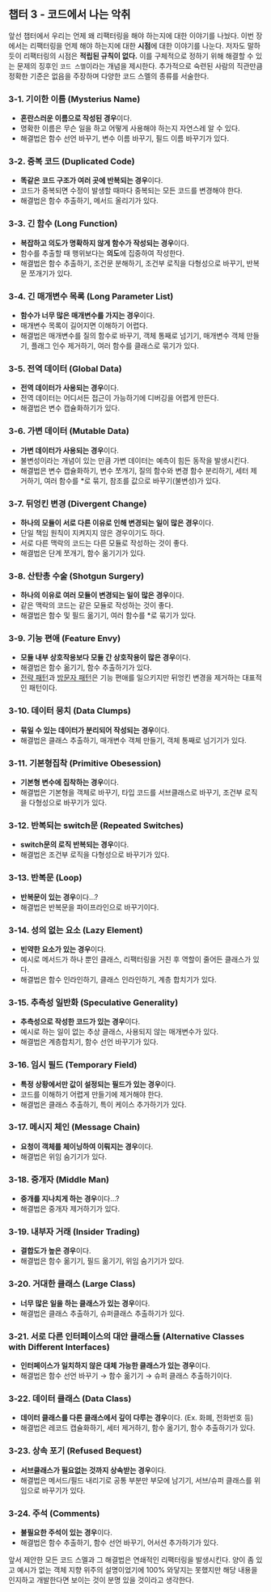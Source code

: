 ## 챕터 3 - 코드에서 나는  악취

앞선 챕터에서 우리는 언제 왜 리팩터링을 해야 하는지에 대한 이야기를 나눴다. 이번 장에서는 리팩터링을 언제 해야 하는지에 대한 **시점**에 대한 이야기를 나눈다. 저자도 말하듯이 리팩터링의 시점은 **적립된 규칙이 없다.** 이를 구체적으로 정하기 위해 해결할 수 있는 문제의 징후인 `코드 스멜`이라는 개념을 제시한다. 추가적으로 숙련된 사람의 직관만큼 정확한 기준은 없음을 주장하며 다양한 코드 스멜의 종류를 서술한다.

### 3-1. 기이한 이름 (Mysterius Name)

- **혼란스러운 이름으로 작성된 경우**이다.
- 명확한 이름은 무슨 일을 하고 어떻게 사용해야 하는지 자연스레 알 수 있다.
- 해결법은 함수 선언 바꾸기, 변수 이름 바꾸기, 필드 이름 바꾸기가 있다.

### 3-2. 중복 코드 (Duplicated Code)

- **똑같은 코드 구조가 여러 곳에 반복되는 경우**이다.
- 코드가 중복되면 수정이 발생할 때마다 중복되는 모든 코드를 변경해야 한다.
- 해결법은 함수 추출하기, 메서드 올리기가 있다.

### 3-3. 긴 함수 (Long Function)

- **복잡하고 의도가 명확하지 않게 함수가 작성되는 경우**이다.
- 함수를 추출할 때 행위보다는 **의도**에 집중하여 작성한다.
- 해결법은 함수 추출하기, 조건문 분해하기, 조건부 로직을 다형성으로 바꾸기, 반복문 쪼개기가 있다.

### 3-4. 긴 매개변수 목록 (Long Parameter List)

- **함수가 너무 많은 매개변수를 가지는 경우**이다.
- 매개변수 목록이 길어지면 이해하기 어렵다.
- 해결법은 매개변수를 질의 함수로 바꾸기, 객체 통째로 넘기기, 매개변수 객체 만들기, 플래그 인수 제거하기, 여러 함수를 클래스로 묶기가 있다.

### 3-5. 전역 데이터 (Global Data)

- **전역 데이터가 사용되는 경우**이다.
- 전역 데이터는 어디서든 접근이 가능하기에 디버깅을 어렵게 만든다.
- 해결법은 변수 캡슐화하기가 있다.

### 3-6. 가변 데이터 (Mutable Data)

- **가변 데이터가 사용되는 경우**이다.
- 불변성이라는 개념이 있는 만큼 가변 데이터는 예측이 힘든 동작을 발생시킨다.
- 해결법은 변수 캡슐화하기, 변수 쪼개기, 질의 함수와 변경 함수 분리하기, 세터 제거하기, 여러 함수를 *로 묶기, 참조를 값으로 바꾸기(불변성)가 있다.

### 3-7. 뒤엉킨 변경 (Divergent Change)

- **하나의 모듈이 서로 다른 이유로 인해 변경되는 일이 많은 경우**이다.
- 단일 책임 원칙이 지켜지지 않은 경우이기도 하다.
- 서로 다른 맥락의 코드는 다른 모듈로 작성하는 것이 좋다.
- 해결법은 단계 쪼개기, 함수 옮기기가 있다.

### 3-8. 산탄총 수술 (Shotgun Surgery)

- **하나의 이유로 여러 모듈이 변경되는 일이 많은 경우**이다.
- 같은 맥락의 코드는 같은 모듈로 작성하는 것이 좋다.
- 해결법은 함수 및 필드 옮기기, 여러 함수를 *로 묶기가 있다.

### 3-9. 기능 편애 (Feature Envy)

- **모듈 내부 상호작용보다 모듈 간 상호작용이 많은 경우**이다.
- 해결법은 함수 옮기기, 함수 추출하기가 있다.
- [전략 패턴](https://victorydntmd.tistory.com/292)과 [방문자 패턴](https://velog.io/@newtownboy/%EB%94%94%EC%9E%90%EC%9D%B8%ED%8C%A8%ED%84%B4-%EB%B0%A9%EB%AC%B8%EC%9E%90%ED%8C%A8%ED%84%B4Visitor-Pattern)은 기능 편애를 일으키지만 뒤엉킨 변경을 제거하는 대표적인 패턴이다.

### 3-10. 데이터 뭉치 (Data Clumps)

- **묶일 수 있는 데이터가 분리되어 작성되는 경우**이다.
- 해결법은 클래스 추출하기, 매개변수 객체 만들기, 객체 통째로 넘기기가 있다.

### 3-11. 기본형집착 (Primitive Obesession)

- **기본형 변수에 집착하는 경우**이다.
- 해결법은 기본형을 객체로 바꾸기, 타입 코드를 서브클래스로 바꾸기, 조건부 로직을 다형성으로 바꾸기가 있다.

### 3-12. 반복되는 switch문 (Repeated Switches)

- **switch문의 로직 반복되는 경우**이다.
- 해결법은 조건부 로직을 다형성으로 바꾸기가 있다.

### 3-13. 반복문 (Loop)

- **반복문이 있는 경우**이다…?
- 해결법은 반복문을 파이프라인으로 바꾸기이다.

### 3-14. 성의 없는 요소 (Lazy Element)

- **빈약한 요소가 있는 경우**이다.
- 예시로 메서드가 하나 뿐인 클래스, 리팩터링을 거친 후 역할이 줄어든 클래스가 있다.
- 해결법은 함수 인라인하기, 클래스 인라인하기, 계층 합치기가 있다.

### 3-15. 추측성 일반화 (Speculative Generality)

- **추측성으로 작성한 코드가 있는 경우**이다.
- 예시로 하는 일이 없는 추상 클래스, 사용되지 않는 매개변수가 있다.
- 해결법은 계층합치기, 함수 선언 바꾸기가 있다.

### 3-16. 임시 필드 (Temporary Field)

- **특정 상황에서만 값이 설정되는 필드가 있는 경우**이다.
- 코드를 이해하기 어렵게 만들기에 제거해야 한다.
- 해결법은 클래스 추출하기, 특이 케이스 추가하기가 있다.

### 3-17. 메시지 체인 (Message Chain)

- **요청이 객체를 체이닝하여 이뤄지는 경우**이다.
- 해결법은 위임 숨기기가 있다.

### 3-18. 중개자 (Middle Man)

- **중개를 지나치게 하는 경우**이다…?
- 해결법은 중개자 제거하기가 있다.

### 3-19. 내부자 거래 (Insider Trading)

- **결합도가 높은 경우**이다.
- 해결법은 함수 옮기기, 필드 옮기기, 위임 숨기기가 있다.

### 3-20. 거대한 클래스 (Large Class)

- **너무 많은 일을 하는 클래스가 있는 경우**이다.
- 해결법은 클래스 추출하기, 슈퍼클래스 추출하기가 있다.

### 3-21. 서로 다른 인터페이스의 대안 클래스들 (Alternative Classes with Different Interfaces)

- **인터페이스가 일치하지 않은 대체 가능한 클래스가 있는 경우**이다.
- 해결법은 함수 선언 바꾸기 → 함수 옮기기 → 슈퍼 클래스 추출하기이다.

### 3-22. 데이터 클래스 (Data Class)

- **데이터 클래스를 다른 클래스에서 깊이 다루는 경우**이다. (Ex. 화폐, 전화번호 등)
- 해결법은 레코드 캡슐화하기, 세터 제거하기, 함수 옮기기, 함수 추출하기가 있다.

### 3-23. 상속 포기 (Refused Bequest)

- **서브클래스가 필요없는 것까지 상속받는 경우**이다.
- 해결법은 메서드/필드 내리기로 공통 부분만 부모에 남기기, 서브/슈퍼 클래스를 위임으로 바꾸기가 있다.

### 3-24. 주석 (Comments)

- **불필요한 주석이 있는 경우**이다.
- 해결법은 함수 추출하기, 함수 선언 바꾸기, 어서션 추가하기가 있다.

앞서 제안한 모든 코드 스멜과 그 해결법은 연쇄적인 리팩터링을 발생시킨다. 양이 좀 있고 예시가 없는 객체 지향 위주의 설명이었기에 100% 와닿지는 못했지만 해당 내용을 인지하고 개발한다면 보이는 것이 분명 있을 것이라고 생각한다.